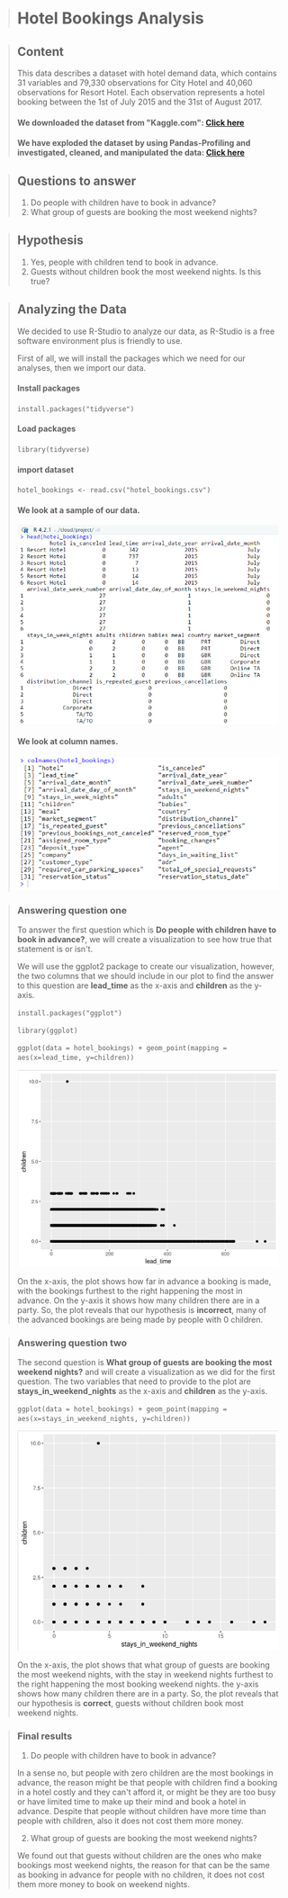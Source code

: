 > # Hotel Bookings Analysis

> ## Content
>
> This data describes a dataset with hotel demand data, which contains 31 variables and 79,330 observations for City Hotel and 40,060 observations for Resort Hotel. Each observation represents a hotel booking between the 1st of July 2015 and the 31st of August 2017.
>
> #### We downloaded the dataset from "Kaggle.com": [Click here](https://www.kaggle.com/datasets/mojtaba142/hotel-booking)
>
> #### We have exploded the dataset by using Pandas-Profiling and investigated, cleaned, and manipulated the data: [Click here](https://walmalki.github.io/hotel_bookings_exploratory/#overview-dataset_overview)

> ## Questions to answer
> 1. Do people with children have to book in advance?
> 2. What group of guests are booking the most weekend nights?

> ## Hypothesis
> 1. Yes, people with children tend to book in advance.
> 2. Guests without children book the most weekend nights. Is this true?


> ## Analyzing the Data
> We decided to use R-Studio to analyze our data, as R-Studio is a free software environment plus is friendly to use.
>
> First of all, we will install the packages which we need for our analyses, then we import our data.
>
> #### Install packages
>
> `install.packages("tidyverse")`
>
> #### Load packages
>
> `library(tidyverse)`
>
> #### import dataset
>
> `hotel_bookings <- read.csv("hotel_bookings.csv")`
>
> #### We look at a sample of our data.
>
> ![](images/image-2.png)
>
> #### We look at column names.
>
> ![](images/image-4.png)

> ### Answering question one
>
> To answer the first question which is **Do people with children have to book in advance?**, we will create a visualization to see how true that statement is or isn't.
>
> We will use the ggplot2 package to create our visualization, however, the two columns that we should include in our plot to find the answer to this question are **lead_time** as the x-axis and **children** as the y-axis.
>
> `install.packages("ggplot")`
>
>`library(ggplot)`
>
> `ggplot(data = hotel_bookings) + geom_point(mapping = aes(x=lead_time, y=children))`
>
>
> ![](images/image-5.png)
>
>
> On the x-axis, the plot shows how far in advance a booking is made, with the bookings furthest to the right happening the most in advance. On the y-axis it shows how many children there are in a party. So, the plot reveals that our hypothesis is **incorrect**, many of the advanced bookings are being made by people with 0 children.


> ### Answering question two
>
> The second question is **What group of guests are booking the most weekend nights?** and will create a visualization as we did for the first question. The two variables that need to provide to the plot are **stays_in_weekend_nights** as the x-axis and **children** as the y-axis.
>
> `ggplot(data = hotel_bookings) + geom_point(mapping = aes(x=stays_in_weekend_nights, y=children))`
>
>
> ![](images/image-6.png)
>
>
> On the x-axis, the plot shows that what group of guests are booking the most weekend nights, with the stay in weekend nights furthest to the right happening the most booking weekend nights. the y-axis shows how many children there are in a party. So, the plot reveals that our hypothesis is **correct**, guests without children book most weekend nights.



> ### Final results
>
> 1. Do people with children have to book in advance?
>
> In a sense no, but people with zero children are the most bookings in advance, the reason might be that people with children find a booking in a hotel costly and they can't afford it, or might be they are too busy or have limited time to make up their mind and book a hotel in advance. Despite that people without children have more time than people with children, also it does not cost them more money.
>
> 2. What group of guests are booking the most weekend nights?
>
> We found out that guests without children are the ones who make bookings most weekend nights, the reason for that can be the same as booking in advance for people with no children, it does not cost them more money to book on weekend nights.